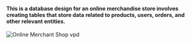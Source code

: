 #### This is a database design for an online merchandise store involves creating tables that store data related to products, users, orders, and other relevant entities. 

![Online Merchant Shop vpd](https://github.com/abykreji/Online-Merchant-Shop/assets/139122159/15906a11-871d-4078-b007-74b94c864406)
